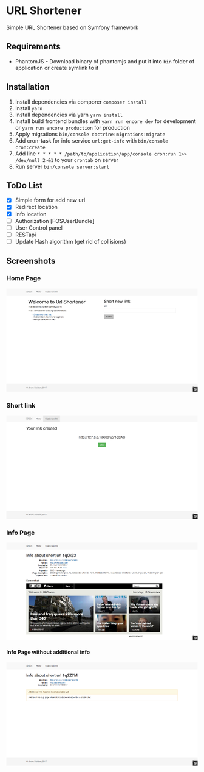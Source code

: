 URL Shortener
=========

Simple URL Shortener based on Symfony framework

## Requirements
* PhantomJS - Download binary of phantomjs and put it into `bin` folder of application or create symlink to it

## Installation
1. Install dependencies via comporer `composer install`
2. Install `yarn`
3. Install dependencies via yarn `yarn install`
4. Install build frontend bundles with `yarn run encore dev` for development or `yarn run encore production` for production
5. Apply migrations `bin/console doctrine:migrations:migrate` 
6. Add cron-task for info service `url:get-info` with `bin/console cron:create`
7. Add line `* * * * * /path/to/application/app/console cron:run 1>> /dev/null 2>&1` to your `crontab` on server
8. Run server `bin/console server:start`

## ToDo List
- [x] Simple form for add new url
- [x] Redirect location
- [x] Info location
- [ ] Authorization [FOSUserBundle]
- [ ] User Control panel
- [ ] RESTapi
- [ ] Update Hash algorithm (get rid of collisions)

## Screenshots
### Home Page
![Home Page](screens/home_page.png)

### Short link
![New Link](screens/generated_link.png)

### Info Page
![Info page](screens/info_page.png)

#### Info Page without additional info
![Info page](screens/empty_info.png)